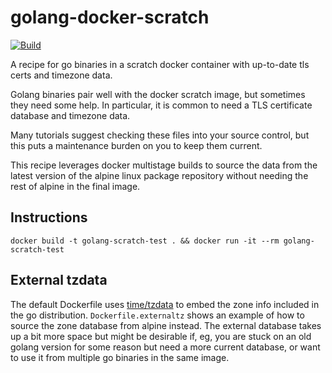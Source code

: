 # golang-docker-scratch

[![Build](https://github.com/jeremyhuiskamp/golang-docker-scratch/workflows/build/badge.svg)](https://github.com/jeremyhuiskamp/golang-docker-scratch/actions?query=workflow%3Abuild)

A recipe for go binaries in a scratch docker container with
up-to-date tls certs and timezone data.

Golang binaries pair well with the docker scratch image, but
sometimes they need some help.  In particular, it is common to
need a TLS certificate database and timezone data.

Many tutorials suggest checking these files into your source
control, but this puts a maintenance burden on you to keep them
current.

This recipe leverages docker multistage builds to source the
data from the latest version of the alpine linux package repository
without needing the rest of alpine in the final image.

## Instructions

```
docker build -t golang-scratch-test . && docker run -it --rm golang-scratch-test
```

## External tzdata

The default Dockerfile uses [time/tzdata](https://golang.org/pkg/time/tzdata/)
to embed the zone info included in the go distribution.
`Dockerfile.externaltz` shows an example of how to source the zone database
from alpine instead.  The external database takes up a bit more space but might
be desirable if, eg, you are stuck on an old golang version for some reason but
need a more current database, or want to use it from multiple go binaries in
the same image.
